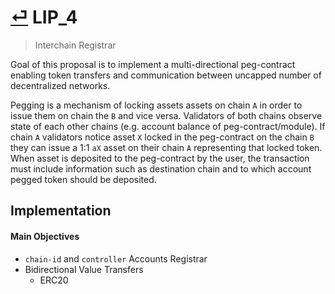 # [⏎](README.md#Roadmap) LIP_4
>  Interchain Registrar

Goal of this proposal is to implement a multi-directional peg-contract enabling token transfers and communication between uncapped number of decentralized networks.

Pegging is a mechanism of locking assets assets on chain `A` in order to issue them on chain the `B` and vice versa. Validators of both chains observe state of each other chains (e.g. account balance of peg-contract/module). If chain `A` validators notice asset `X` locked in the peg-contract on the chain `B` they can issue a 1:1 `aX` asset on their chain `A` representing that locked token. When asset is deposited to the peg-contract by the user, the transaction must include information such as destination chain and to which account pegged token should be deposited. 

## Implementation

#### Main Objectives
* `chain-id` and `controller` Accounts Registrar
* Bidirectional Value Transfers
  * ERC20